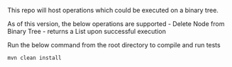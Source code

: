 This repo will host operations which could be executed on a binary tree. 

As of this version, the below operations are supported -
Delete Node from Binary Tree - returns a List<TreeNode> upon successful execution

Run the below command from the root directory to compile and run tests
```
mvn clean install
```